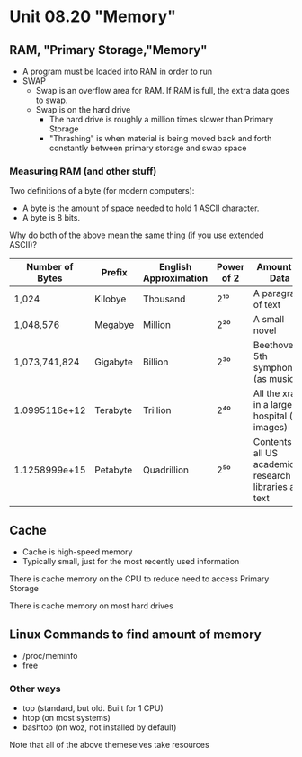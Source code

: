 # Unit 08.20 "Memory"

## RAM, "Primary Storage,"Memory"

* A program must be loaded into RAM in order to run
* SWAP
  * Swap is an overflow area for RAM.  If RAM is full, the extra data goes to swap.
  * Swap is on the hard drive
    * The hard drive is roughly a million times slower than Primary Storage
    * "Thrashing" is when material is being moved back and forth constantly between primary storage and swap space

### Measuring RAM (and other stuff)

Two definitions of a byte (for modern computers):
* A byte is the amount of space needed to hold 1 ASCII character.  
* A byte is 8 bits.  

Why do both of the above mean the same thing (if you use extended ASCII)?
     
Number of Bytes|Prefix| English Approximation|Power of 2|Amount of Data
---|---|---|---|---
1,024| Kilobye | Thousand | 2¹⁰ |A paragraph of text
1,048,576| Megabye | Million | 2²⁰ |A small novel
1,073,741,824| Gigabyte | Billion | 2³⁰ |Beethoven's 5th symphony (as music)
1.0995116e+12| Terabyte | Trillion | 2⁴⁰ |All the xrays in a large hospital (as images)
1.1258999e+15| Petabyte | Quadrillion | 2⁵⁰ |Contents of all US academic research libraries as text

## Cache 

* Cache is high-speed memory
* Typically small, just for the most recently used information

There is cache memory on the CPU to reduce need to access Primary Storage

There is cache memory on most hard drives

## Linux Commands to find amount of memory

* /proc/meminfo
* free

### Other ways

* top (standard, but old.  Built for 1 CPU)
* htop (on most systems)
* bashtop (on woz, not installed by default)

Note that all of the above themeselves take resources
